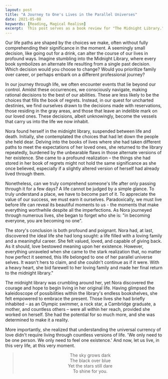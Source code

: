 ```yaml
---
layout: post
title: "A Journey to One's Lives in the Parallel Universes"
date: 2021-05-08
keywords: [Reading, Magical Realism]
excerpt:  This post serves as a book review for "The Midnight Library." Within its pages, we journey into the world of the Midnight Library, where books open doorways to alternate lives. Here, Nora confronts the pivotal choices that have defined her life's path.
---
```


Our life paths are shaped by the choices we make, often without fully comprehending their significance in the moment. A seemingly small decision, like going out for a drink, can alter the course of our lives in profound ways. Imagine stumbling into the Midnight Library, where every book symbolizes an alternate life resulting from a single past decision. Which decision would you choose to change? Would you prioritize family over career, or perhaps embark on a different professional journey?

In our journey through life, we often encounter events that lie beyond our control. Amidst these occurrences, we consciously navigate, making rational decisions to the best of our abilities. These are less likely to be the choices that fills the book of regrets. Instead, in our quest for uncharted destinies, we find ourselves drawn to the decisions made with reservations, those residing in the gray areas, and those that leave an indelible mark on our loved ones. These decisions, albeit unknowingly, become the vessels that carry us into the life we now inhabit.

Nora found herself in the midnight library, suspended between life and death. Initially, she contemplated the choices that had let down the people she held dear. Delving into the books of lives where she had taken different paths to meet the expectations of her loved ones, she returned to the library repeatedly, burdened by the unbearable flaws in those alternate versions of her existence. She came to a profound realization – the things she had stored in her book of regrets might not hold the same significance as she once believed, especially if a slightly altered version of herself had already lived through them.

Nonetheless, can we truly comprehend someone's life after only passing through it for a few days? A life cannot be judged by a simple glance. To truly understand a place, we have to become part of it. To appreciate the value of our success, we must earn it ourselves. Paradoxically, we must live before life can reveal its beautiful moments to us - the moments that make everything worthwhile despite all the imperfections. As Nora journeyed through numerous lives, she began to forget who she is: "in becoming everyone, you are becoming no one". 

The story's conclusion is both profound and poignant. Nora had, at last, discovered the ideal life she had long sought: a life filled with a loving family and a meaningful career. She felt valued, loved, and capable of giving back. As it should, love bestowed meaning upon her existence. However, everything unraveled when she came to the stark realization that, no matter how perfect it seemed, this life belonged to one of her parallel universe selves. It wasn't hers to claim, and she couldn't continue as if it were. With a heavy heart, she bid farewell to her loving family and made her final return to the midnight library."

The midnight library was crumbling around her, yet Nora discovered the courage and hope to begin living in her original life. Having glimpsed the kaleidoscope of possibilities within the library's endless bookshelves, she felt empowered to embrace the present.  Those lives she had briefly inhabited – as an Olympic swimmer, a rock star, a Cambridge graduate, a mother, and countless others – were all within her reach, provided she worked on herself. She had the potential for so much more, and she was determined to make it a reality. 

More importantly, she realized that understanding the universal currency of love didn't require living through countless versions of life. 'We only need to be one person. We only need to feel one existence.' And now, let us live, in this very life, at this very moment.

<center><blockquote>
The sky grows dark <br>
The black over blue <br>
Yet the stars still dare <br>
To shine for you. 
</blockquote></center>